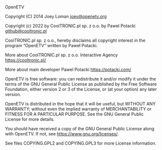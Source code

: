 OpenETV

Copyright (C) 2014 Joey Loman <joey@openetv.org>

Copyright (c) 2022 by CoolTRONIC.pl sp. z o.o. by Pawel Potacki <github@cooltronic.pl>

CoolTRONIC.pl sp. z o.o., hereby disclaims all copyright interest in the program “OpenETV” written by Paweł Potacki.

More about CoolTRONIC.pl sp. z o.o. Interactive Agency https://cooltronic.pl/

More about main developer Pawel Potacki https://potacki.com/

OpenETV is free software: you can redistribute it and/or modify it under the terms of the GNU General Public License as published by the Free Software Foundation, either version 2 or 3 of the License, or (at your option) any later version.

OpenETV is distributed in the hope that it will be useful, but WITHOUT ANY WARRANTY; without even the implied warranty of MERCHANTABILITY or FITNESS FOR A PARTICULAR PURPOSE. See the GNU General Public License for more details.

You should have received a copy of the GNU General Public License along with OpenETV. If not, see <https://www.gnu.org/licenses/>.

See files COPYING.GPL2 and COPYING.GPL3 for more License information.


